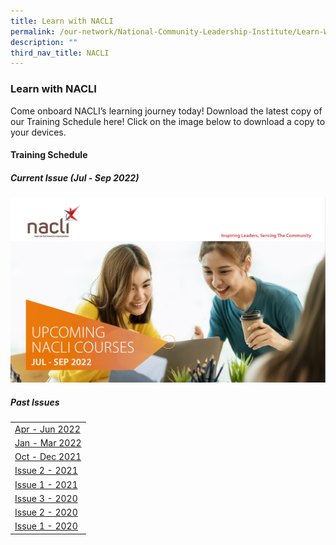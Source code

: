 ```yaml
---
title: Learn with NACLI
permalink: /our-network/National-Community-Leadership-Institute/Learn-With-NACLI
description: ""
third_nav_title: NACLI
---
```

### Learn with NACLI

Come onboard NACLI’s learning journey today!  Download the latest copy of our Training Schedule here!  Click on the image below to download a copy to your devices.

#### Training Schedule 

##### Current Issue (Jul - Sep 2022)

 [![NACLI Courses - Jul-Sep 2022](/images/Our%20Network/NACLI/Jul-Sep-2022.png)](#)

##### Past Issues


|  |
|  ------- | 
| [Apr - Jun 2022](/files/NACLI/02%20Learn%20with%20NACLI/naclicourses-issue3-apr-jun-2022.pdf) |
| [Jan - Mar 2022](/files/NACLI/02%20Learn%20with%20NACLI/naclicourses-issue2-janmar-2022.pdf) |
| [Oct - Dec 2021](/files/NACLI/02%20Learn%20with%20NACLI/naclicourses-issue1-oct-dec2021.pdf) |
| [Issue 2 - 2021](/files/NACLI/02%20Learn%20with%20NACLI/nc-2-2021-(web).pdf) |
| [Issue 1 - 2021](/files/NACLI/02%20Learn%20with%20NACLI/nc-1-2021-(web).pdf) |
| [Issue 3 - 2020](/files/NACLI/02%20Learn%20with%20NACLI/nc-3-2020-(web).pdf) |
| [Issue 2 - 2020](/files/NACLI/02%20Learn%20with%20NACLI/nc-2-2020-(web).pdf) |
| [Issue 1 - 2020](/files/NACLI/02%20Learn%20with%20NACLI/nc-1-2020-(web).pdf) |